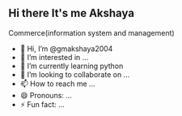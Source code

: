 ## Hi there It's me Akshaya

Commerce(information system and management)
- 👋 Hi, I’m @gmakshaya2004
- 👀 I’m interested in ...
- 🌱 I’m currently learning  python 
- 💞️ I’m looking to collaborate on ...
- 📫 How to reach me ...
- 😄 Pronouns: ...
- ⚡ Fun fact: ...

<!---
gmakshaya2004/gmakshaya2004 is a ✨ special ✨ repository because its `README.md` (this file) appears on your GitHub profile.
You can click the Preview link to take a look at your changes.
--->
